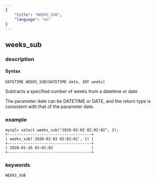 ```yaml
---
{
    "title": "WEEKS_SUB",
    "language": "en"
}
---
```


<!-- 
Licensed to the Apache Software Foundation (ASF) under one
or more contributor license agreements.  See the NOTICE file
distributed with this work for additional information
regarding copyright ownership.  The ASF licenses this file
to you under the Apache License, Version 2.0 (the
"License"); you may not use this file except in compliance
with the License.  You may obtain a copy of the License at

  http://www.apache.org/licenses/LICENSE-2.0

Unless required by applicable law or agreed to in writing,
software distributed under the License is distributed on an
"AS IS" BASIS, WITHOUT WARRANTIES OR CONDITIONS OF ANY
KIND, either express or implied.  See the License for the
specific language governing permissions and limitations
under the License.
-->

## weeks_sub
### description
#### Syntax

`DATETIME WEEKS_SUB(DATETIME date, INT weeks)`

Subtracts a specified number of weeks from a datetime or date

The parameter date can be DATETIME or DATE, and the return type is consistent with that of the parameter date.

### example

```
mysql> select weeks_sub("2020-02-02 02:02:02", 1);
+-------------------------------------+
| weeks_sub('2020-02-02 02:02:02', 1) |
+-------------------------------------+
| 2020-01-26 02:02:02                 |
+-------------------------------------+
```

### keywords

    WEEKS_SUB
